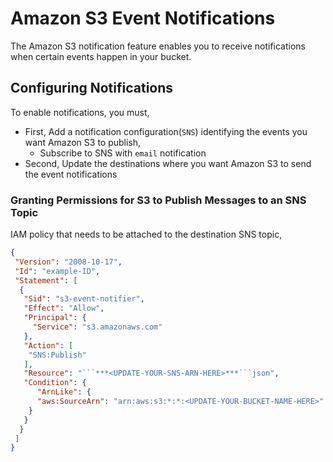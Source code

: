 # Amazon S3 Event Notifications
The Amazon S3 notification feature enables you to receive notifications when certain events happen in your bucket. 

## Configuring Notifications
To enable notifications, you must,
- First, Add a notification configuration(`SNS`) identifying the events you want Amazon S3 to publish,
  - Subscribe to SNS with `email` notification
- Second, Update the destinations where you want Amazon S3 to send the event notifications

### Granting Permissions for S3 to Publish Messages to an SNS Topic
IAM policy that needs to be attached to the destination SNS topic,
```json
{
 "Version": "2008-10-17",
 "Id": "example-ID",
 "Statement": [
  {
   "Sid": "s3-event-notifier",
   "Effect": "Allow",
   "Principal": {
     "Service": "s3.amazonaws.com"
   },
   "Action": [
    "SNS:Publish"
   ],
   "Resource": "```***<UPDATE-YOUR-SNS-ARN-HERE>***```json",
   "Condition": {
      "ArnLike": {          
      "aws:SourceArn": "arn:aws:s3:*:*:<UPDATE-YOUR-BUCKET-NAME-HERE>"
    }
   }
  }
 ]
}
```